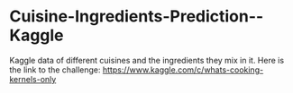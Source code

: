 # Cuisine-Ingredients-Prediction--Kaggle
Kaggle data of different cuisines and the ingredients they mix in it. Here is the link to the challenge: https://www.kaggle.com/c/whats-cooking-kernels-only
